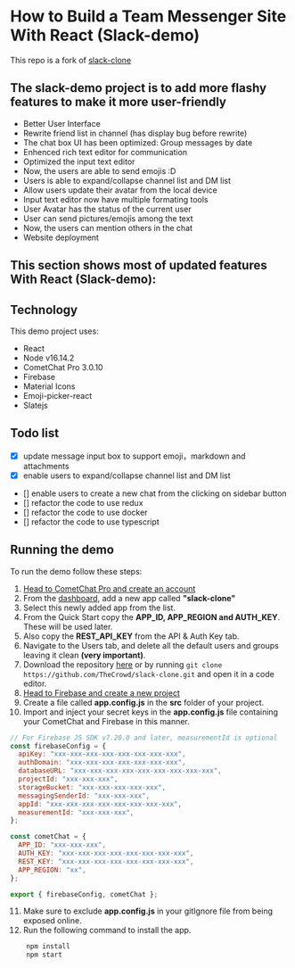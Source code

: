 # How to Build a Team Messenger Site With React (Slack-demo)

This repo is a fork of [slack-clone](https://github.com/Daltonic/slack-clone)

## The slack-demo project is to add more flashy features to make it more user-friendly

- Better User Interface
- Rewrite friend list in channel (has display bug before rewrite)
- The chat box UI has been optimized: Group messages by date
- Enhenced rich text editor for communication
- Optimized the input text editor
- Now, the users are able to send emojis :D
- Users is able to expand/collapse channel list and DM list
- Allow users update their avatar from the local device
- Input text editor now have multiple formating tools
- User Avatar has the status of the current user 
- User can send pictures/emojis among the text
- Now, the users can mention others in the chat
- Website deployment

## This section shows most of updated features With React (Slack-demo):

## Technology

This demo project uses:

- React
- Node v16.14.2
- CometChat Pro 3.0.10
- Firebase
- Material Icons
- Emoji-picker-react
- Slatejs


## Todo list

- [x] update message input box to support emoji，markdown and attachments
- [x] enable users to expand/collapse channel list and DM list
- [] enable users to create a new chat from the clicking on sidebar button
- [] refactor the code to use redux
- [] refactor the code to use docker
- [] refactor the code to use typescript

## Running the demo

To run the demo follow these steps:

1. [Head to CometChat Pro and create an account](https://app.cometchat.com/signup)
2. From the [dashboard](https://app.cometchat.com/apps), add a new app called **"slack-clone"**
3. Select this newly added app from the list.
4. From the Quick Start copy the **APP_ID, APP_REGION and AUTH_KEY**. These will be used later.
5. Also copy the **REST_API_KEY** from the API & Auth Key tab.
6. Navigate to the Users tab, and delete all the default users and groups leaving it clean **(very important)**.
7. Download the repository [here](https://github.com/TheCrowd/slack-clone.git) or by running `git clone https://github.com/TheCrowd/slack-clone.git` and open it in a code editor.
8. [Head to Firebase and create a new project](https://console.firebase.google.com)
9. Create a file called **app.config.js** in the **src** folder of your project.
10. Import and inject your secret keys in the **app.config.js** file containing your CometChat and Firebase in this manner.

```js
// For Firebase JS SDK v7.20.0 and later, measurementId is optional
const firebaseConfig = {
  apiKey: "xxx-xxx-xxx-xxx-xxx-xxx-xxx-xxx",
  authDomain: "xxx-xxx-xxx-xxx-xxx-xxx-xxx",
  databaseURL: "xxx-xxx-xxx-xxx-xxx-xxx-xxx-xxx-xxx",
  projectId: "xxx-xxx-xxx",
  storageBucket: "xxx-xxx-xxx-xxx-xxx",
  messagingSenderId: "xxx-xxx-xxx",
  appId: "xxx-xxx-xxx-xxx-xxx-xxx-xxx-xxx",
  measurementId: "xxx-xxx-xxx",
};

const cometChat = {
  APP_ID: "xxx-xxx-xxx",
  AUTH_KEY: "xxx-xxx-xxx-xxx-xxx-xxx-xxx-xxx",
  REST_KEY: "xxx-xxx-xxx-xxx-xxx-xxx-xxx-xxx",
  APP_REGION: "xx",
};

export { firebaseConfig, cometChat };
```

11. Make sure to exclude **app.config.js** in your gitIgnore file from being exposed online.
12. Run the following command to install the app.

```sh
    npm install
    npm start
```
